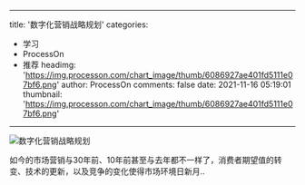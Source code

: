 
---
title: '数字化营销战略规划'
categories: 
 - 学习
 - ProcessOn
 - 推荐
headimg: 'https://img.processon.com/chart_image/thumb/6086927ae401fd5111e07bf6.png'
author: ProcessOn
comments: false
date: 2021-11-16 05:19:01
thumbnail: 'https://img.processon.com/chart_image/thumb/6086927ae401fd5111e07bf6.png'
---

<div>   
<img class="thumb" alt="数字化营销战略规划" src="https://img.processon.com/chart_image/thumb/6086927ae401fd5111e07bf6.png" referrerpolicy="no-referrer">
<p>如今的市场营销与30年前、10年前甚至与去年都不一样了，消费者期望值的转变、技术的更新，以及竞争的变化使得市场环境日新月..</p>  
</div>
            